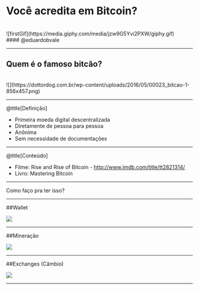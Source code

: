 # Você acredita em Bitcoin?

<br>
![firstGif](https://media.giphy.com/media/jzw9G5Yvi2PXW/giphy.gif)
<br>
#### @eduardobvale

---

## Quem é o famoso bitcão?

<br>
![](https://dottordog.com.br/wp-content/uploads/2016/05/00023_bitcao-1-856x457.png)

---

@title[Definição]

- Primeira moeda digital descentralizada
- Diretamente de pessoa para pessoa
- Anônima
- Sem necessidade de documentações

---

@title[Conteúdo]

- Filme: Rise and Rise of Bitcoin - http://www.imdb.com/title/tt2821314/
- Livro: Mastering Bitcoin

---

Como faço pra ter isso?

---

##Wallet

![](http://imag.malavida.com/mvimgbig/download-fs/bitcoin-wallet-13602-5.jpg)

---

##Mineração

![](http://online.wsj.com/media/0201_cio_ledg_G_20160201185005.jpg)

---

##Exchanges (Câmbio)

![](https://d1ic4altzx8ueg.cloudfront.net/finder-us/wp-uploads/2017/09/Exodus-wallet-interface-screenshot.png)


---
